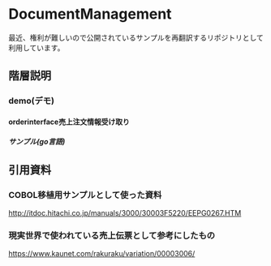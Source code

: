 # DocumentManagement
最近、権利が難しいので公開されているサンプルを再翻訳するリポジトリとして利用しています。


## 階層説明

### demo(デモ)
#### orderinterface売上注文情報受け取り
##### サンプル(go言語)


## 引用資料

### COBOL移植用サンプルとして使った資料

http://itdoc.hitachi.co.jp/manuals/3000/30003F5220/EEPG0267.HTM


### 現実世界で使われている売上伝票として参考にしたもの

https://www.kaunet.com/rakuraku/variation/00003006/
